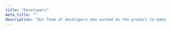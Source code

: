```yaml
---
title: "Developers"
meta_title: ""
description: "Our Team of developers who worked on the product to make it."
---
```

